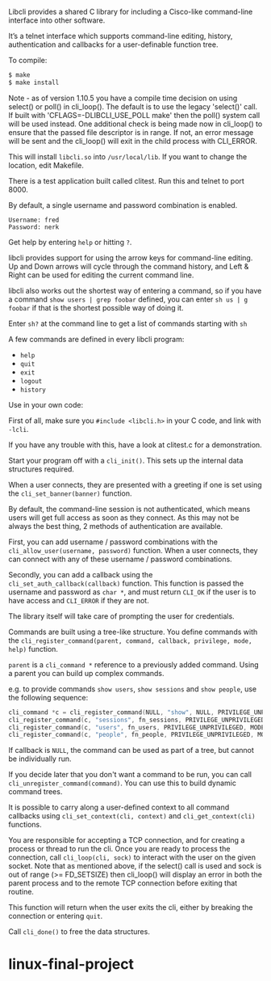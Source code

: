 Libcli provides a shared C library for including a Cisco-like command-line
interface into other software.

It’s a telnet interface which supports command-line editing, history,
authentication and callbacks for a user-definable function tree.

To compile:

```sh
$ make
$ make install
```

Note - as of version 1.10.5 you have a compile time decision on using select()
or poll() in cli_loop().  The default is to use the legacy 'select()' call.
If built with 'CFLAGS=-DLIBCLI_USE_POLL make' then the poll() system call will
be used instead.  One additional check is being made now in cli_loop() to 
ensure that the passed file descriptor is in range.  If not, an error message
will be sent and the cli_loop() will exit in the child process with CLI_ERROR.

This will install `libcli.so` into `/usr/local/lib`. If you want to change the
location, edit Makefile.

There is a test application built called clitest. Run this and telnet to port
8000.

By default, a single username and password combination is enabled.

```
Username: fred
Password: nerk
```

Get help by entering `help` or hitting `?`.

libcli provides support for using the arrow keys for command-line editing. Up
and Down arrows will cycle through the command history, and Left & Right can be
used for editing the current command line.

libcli also works out the shortest way of entering a command, so if you have a
command `show users | grep foobar` defined, you can enter `sh us | g foobar` if that
is the shortest possible way of doing it.

Enter `sh?` at the command line to get a list of commands starting with `sh`

A few commands are defined in every libcli program:

* `help`
* `quit`
* `exit`
* `logout`
* `history`

Use in your own code:

First of all, make sure you `#include <libcli.h>` in your C code, and link with
`-lcli`.

If you have any trouble with this, have a look at clitest.c for a
demonstration.

Start your program off with a `cli_init()`.
This sets up the internal data structures required.

When a user connects, they are presented with a greeting if one is set using the
`cli_set_banner(banner)` function.

By default, the command-line session is not authenticated, which means users
will get full access as soon as they connect. As this may not be always the best
thing, 2 methods of authentication are available.

First, you can add username / password combinations with the
`cli_allow_user(username, password)` function. When a user connects, they can
connect with any of these username / password combinations.

Secondly, you can add a callback using the `cli_set_auth_callback(callback)`
function. This function is passed the username and password as `char *`, and must
return `CLI_OK` if the user is to have access and `CLI_ERROR` if they are not.

The library itself will take care of prompting the user for credentials.

Commands are built using a tree-like structure. You define commands with the
`cli_register_command(parent, command, callback, privilege, mode, help)` function.

`parent` is a `cli_command *` reference to a previously added command. Using a
parent you can build up complex commands.

e.g. to provide commands `show users`, `show sessions` and `show people`, use
the following sequence:

```c
cli_command *c = cli_register_command(NULL, "show", NULL, PRIVILEGE_UNPRIVILEGED, MODE_EXEC, NULL);
cli_register_command(c, "sessions", fn_sessions, PRIVILEGE_UNPRIVILEGED, MODE_EXEC, "Show the sessions connected");
cli_register_command(c, "users", fn_users, PRIVILEGE_UNPRIVILEGED, MODE_EXEC, "Show the users connected");
cli_register_command(c, "people", fn_people, PRIVILEGE_UNPRIVILEGED, MODE_EXEC, "Show a list of the people I like");
```

If callback is `NULL`, the command can be used as part of a tree, but cannot be
individually run. 

If you decide later that you don't want a command to be run, you can call
`cli_unregister_command(command)`.
You can use this to build dynamic command trees.

It is possible to carry along a user-defined context to all command callbacks
using `cli_set_context(cli, context)` and `cli_get_context(cli)` functions.


You are responsible for accepting a TCP connection, and for creating a
process or thread to run the cli.  Once you are ready to process the
connection, call `cli_loop(cli, sock)` to interact with the user on the
given socket.  Note that as mentioned above, if the select() call is used and 
sock is out of range (>= FD_SETSIZE) then cli_loop() will display an error in
both the parent process and to the remote TCP connection before exiting that routine.

This function will return when the user exits the cli, either by breaking the
connection or entering `quit`.

Call `cli_done()` to free the data structures.

# linux-final-project
